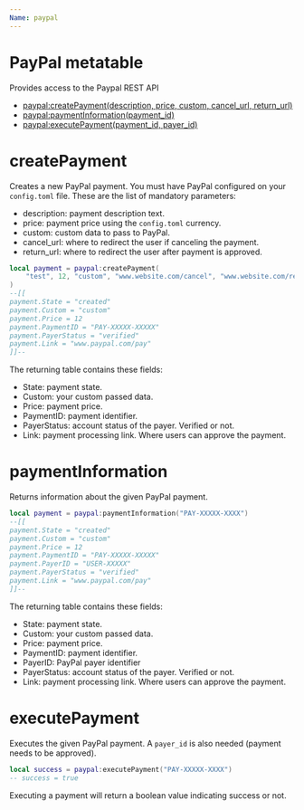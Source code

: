 ```yaml
---
Name: paypal
---
```


# PayPal metatable

Provides access to the Paypal REST API

- [paypal:createPayment(description, price, custom, cancel_url, return_url)](#createpayment)
- [paypal:paymentInformation(payment_id)](#paymentinformation)
- [paypal:executePayment(payment_id, payer_id)](#executepayment)

# createPayment

Creates a new PayPal payment. You must have PayPal configured on your `config.toml` file. These are the list of mandatory parameters:

- description: payment description text.
- price: payment price using the `config.toml` currency.
- custom: custom data to pass to PayPal.
- cancel_url: where to redirect the user if canceling the payment.
- return_url: where to redirect the user after payment is approved.

```lua
local payment = paypal:createPayment(
    "test", 12, "custom", "www.website.com/cancel", "www.website.com/return"
)
--[[
payment.State = "created"
payment.Custom = "custom"
payment.Price = 12
payment.PaymentID = "PAY-XXXXX-XXXXX"
payment.PayerStatus = "verified"
payment.Link = "www.paypal.com/pay"
]]--
```

The returning table contains these fields:

- State: payment state.
- Custom: your custom passed data.
- Price: payment price.
- PaymentID: payment identifier.
- PayerStatus: account status of the payer. Verified or not.
- Link: payment processing link. Where users can approve the payment.

# paymentInformation

Returns information about the given PayPal payment.

```lua
local payment = paypal:paymentInformation("PAY-XXXXX-XXXX")
--[[
payment.State = "created"
payment.Custom = "custom"
payment.Price = 12
payment.PaymentID = "PAY-XXXXX-XXXXX"
payment.PayerID = "USER-XXXXX"
payment.PayerStatus = "verified"
payment.Link = "www.paypal.com/pay"
]]--
```

The returning table contains these fields:

- State: payment state.
- Custom: your custom passed data.
- Price: payment price.
- PaymentID: payment identifier.
- PayerID: PayPal payer identifier
- PayerStatus: account status of the payer. Verified or not.
- Link: payment processing link. Where users can approve the payment.

# executePayment

Executes the given PayPal payment. A `payer_id` is also needed (payment needs to be approved).

```lua
local success = paypal:executePayment("PAY-XXXXX-XXXX")
-- success = true
```

Executing a payment will return a boolean value indicating success or not.